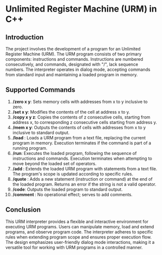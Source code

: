 # Unlimited Register Machine (URM) in C++

## Introduction

The project involves the development of a program for an Unlimited Register Machine (URM). The URM program consists of two primary components: instructions and commands. Instructions are numbered consecutively, and commands, designated with "/", lack sequence numbers. The interpreter operates in dialog mode, accepting commands from standard input and maintaining a loaded program in memory.

## Supported Commands

1. **/zero x y**: Sets memory cells with addresses from x to y inclusive to zero.
2. **/set x y**: Modifies the contents of the cell at address x to y.
3. **/copy x y z**: Copies the contents of z consecutive cells, starting from address x, to corresponding z consecutive cells starting from address y.
4. **/mem x y**: Outputs the contents of cells with addresses from x to y inclusive to standard output.
5. **/load <filename>**: Loads a URM program from a text file, replacing the current program in memory. Execution terminates if the command is part of a running program.
6. **/run**: Executes the loaded program, following the sequence of instructions and commands. Execution terminates when attempting to move beyond the loaded set of operators.
7. **/add <filename>**: Extends the loaded URM program with statements from a text file. The program's scope is updated according to specific rules.
8. **/quote <string>**: Adds a new statement (instruction or command) at the end of the loaded program. Returns an error if the string is not a valid operator.
9. **/code**: Outputs the loaded program to standard output.
10. **/comment <string>**: No operational effect; serves to add comments.

## Conclusion

This URM interpreter provides a flexible and interactive environment for executing URM programs. Users can manipulate memory, load and extend programs, and observe program code. The interpreter adheres to specific rules when extending program scope and ensures proper execution flow. The design emphasizes user-friendly dialog mode interactions, making it a versatile tool for working with URM programs in a controlled manner.
